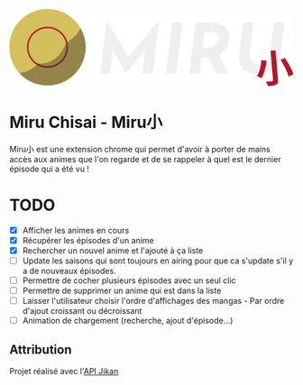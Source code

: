 ![logo](https://github.com/leodlplq/miru-chisai/blob/main/src/assets/logo.png "Logo de MiruChisai")

# Miru Chisai - Miru小 

Miru小 est une extension chrome qui permet d'avoir à porter de mains accès aux animes que l'on regarde et de se rappeler à quel est le dernier épisode qui a été vu !  

# TODO

- [x] Afficher les animes en cours
- [x] Récupérer les épisodes d'un anime
- [x] Rechercher un nouvel anime et l'ajouté à ça liste
- [ ] Update les saisons qui sont toujours en airing pour que ca s'update s'il y a de nouveaux épisodes.
- [ ] Permettre de cocher plusieurs épisodes avec un seul clic
- [ ] Permettre de supprimer un anime qui est dans la liste
- [ ] Laisser l'utilisateur choisir l'ordre d'affichages des mangas - Par ordre d'ajout croissant ou décroissant
- [ ] Animation de chargement (recherche, ajout d'épisode...)

## Attribution

Projet réalisé avec l'[API Jikan](https://jikan.moe/)
